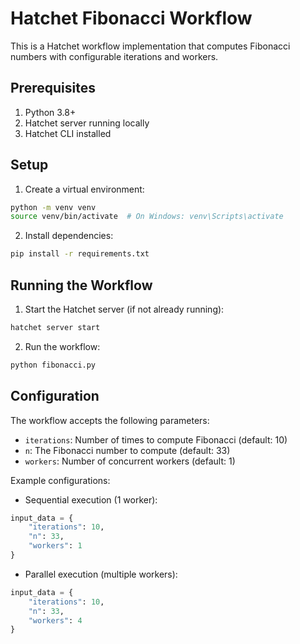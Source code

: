 # Hatchet Fibonacci Workflow

This is a Hatchet workflow implementation that computes Fibonacci numbers with configurable iterations and workers.

## Prerequisites

1. Python 3.8+
2. Hatchet server running locally
3. Hatchet CLI installed

## Setup

1. Create a virtual environment:
```bash
python -m venv venv
source venv/bin/activate  # On Windows: venv\Scripts\activate
```

2. Install dependencies:
```bash
pip install -r requirements.txt
```

## Running the Workflow

1. Start the Hatchet server (if not already running):
```bash
hatchet server start
```

2. Run the workflow:
```bash
python fibonacci.py
```

## Configuration

The workflow accepts the following parameters:
- `iterations`: Number of times to compute Fibonacci (default: 10)
- `n`: The Fibonacci number to compute (default: 33)
- `workers`: Number of concurrent workers (default: 1)

Example configurations:
- Sequential execution (1 worker):
```python
input_data = {
    "iterations": 10,
    "n": 33,
    "workers": 1
}
```

- Parallel execution (multiple workers):
```python
input_data = {
    "iterations": 10,
    "n": 33,
    "workers": 4
}
```